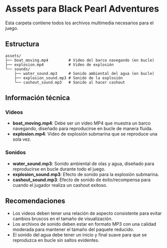 # Assets para Black Pearl Adventures

Esta carpeta contiene todos los archivos multimedia necesarios para el juego.

## Estructura

```
assets/
├── boat_moving.mp4         # Video del barco navegando (en bucle)
├── explosion.mp4           # Video de explosión
└── sounds/
    ├── water_sound.mp3     # Sonido ambiental del agua (en bucle)
    ├── explosion_sound.mp3 # Sonido de la explosión
    └── cashout_sound.mp3   # Sonido al hacer cashout
```

## Información técnica

### Videos

- **boat_moving.mp4**: Debe ser un video MP4 que muestra un barco navegando, diseñado para reproducirse en bucle de manera fluida.
- **explosion.mp4**: Video de explosión submarina que se reproduce una sola vez.

### Sonidos

- **water_sound.mp3**: Sonido ambiental de olas y agua, diseñado para reproducirse en bucle durante todo el juego.
- **explosion_sound.mp3**: Efecto de sonido para la explosión submarina.
- **cashout_sound.mp3**: Efecto de sonido de éxito/recompensa para cuando el jugador realiza un cashout exitoso.

## Recomendaciones

- Los videos deben tener una relación de aspecto consistente para evitar cambios bruscos en el tamaño de visualización.
- Los archivos de sonido deben estar en formato MP3 con una calidad moderada para mantener el tamaño del paquete reducido.
- El sonido del agua debe tener un inicio y final suave para que se reproduzca en bucle sin saltos evidentes. 